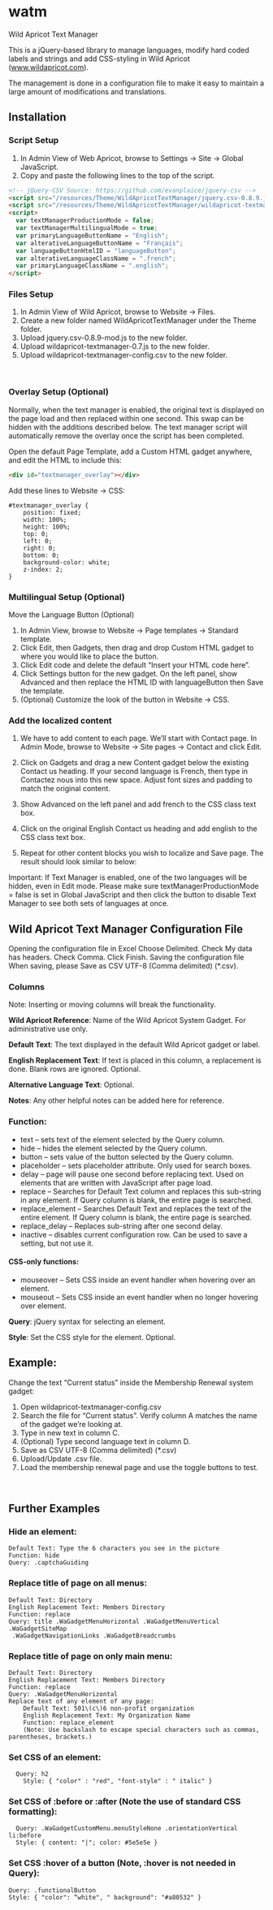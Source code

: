 # watm
Wild Apricot Text Manager

This is a jQuery-based library to manage languages, modify hard coded labels and strings and add CSS-styling in Wild Apricot (www.wildapricot.com).

The management is done in a configuration file to make it easy to maintain a large amount of modifications and translations.


## Installation

### Script Setup
1.	In Admin View of Web Apricot, browse to Settings -> Site -> Global JavaScript.
2.	Copy and paste the following lines to the top of the script.
```html
<!-- jQuery-CSV Source: https://github.com/evanplaice/jquery-csv -->
<script src="/resources/Theme/WildApricotTextManager/jquery.csv-0.8.9.js"></script>
<script src="/resources/Theme/WildApricotTextManager/wildapricot-textmanager-0.5.js"></script>
<script>
  var textManagerProductionMode = false;
  var textManagerMultilingualMode = true;
  var primaryLanguageButtonName = "English";
  var alterativeLanguageButtonName = "Français";
  var languageButtonHtmlID = "languageButton";
  var alterativeLanguageClassName = ".french";
  var primaryLanguageClassName = ".english";
</script>
```
### Files Setup
1.	In Admin View of Wild Apricot, browse to Website -> Files. 
2.	Create a new folder named WildApricotTextManager under the Theme folder.
3.	Upload jquery.csv-0.8.9-mod.js to the new folder.
4.	Upload wildapricot-textmanager-0.7.js to the new folder.
5.	Upload wildapricot-textmanager-config.csv to the new folder. 
 
 
### Overlay Setup (Optional)
Normally, when the text manager is enabled, the original text is displayed on the page load and then replaced within one second. This swap can be hidden with the additions described below. The text manager script will automatically remove the overlay once the script has been completed. 

Open the default Page Template, add a Custom HTML gadget anywhere, and edit the HTML to include this:
```html
<div id="textmanager_overlay"></div>
```

Add these lines to Website -> CSS:
```
#textmanager_overlay {
    position: fixed;
    width: 100%;
    height: 100%;
    top: 0;
    left: 0;
    right: 0;
    bottom: 0;
    background-color: white;
    z-index: 2;
}
```

### Multilingual Setup (Optional)
Move the Language Button (Optional)
1.	In Admin View, browse to Website -> Page templates -> Standard template.
2.	Click Edit, then Gadgets, then drag and drop Custom HTML gadget to where you would like to place the button.
3.	Click Edit code and delete the default “Insert your HTML code here”. 
4.	Click Settings button for the new gadget. On the left panel, show Advanced and then replace the HTML ID with languageButton then Save the template.
5.	(Optional) Customize the look of the button in Website -> CSS.

### Add the localized content
1.	We have to add content to each page. We’ll start with Contact page. In Admin Mode, browse to Website -> Site pages -> Contact and click Edit.
2.	Click on Gadgets and drag a new Content gadget below the existing Contact us heading. If your second language is French, then type in Contactez nous into this new space. Adjust font sizes and padding to match the original content.
 
3.	Show Advanced on the left panel and add french to the CSS class text box.
 
4.	Click on the original English Contact us heading and add english to the CSS class text box.
 
5.	Repeat for other content blocks you wish to localize and Save page. The result should look similar to below:
 
Important: If Text Manager is enabled, one of the two languages will be hidden, even in Edit mode. Please make sure textManagerProductionMode = false is set in Global JavaScript and then click the button to disable Text Manager to see both sets of languages at once.
 
## Wild Apricot Text Manager Configuration File
Opening the configuration file in Excel
  Choose Delimited. Check My data has headers.  Check Comma.
  Click Finish.
Saving the configuration file
When saving, please Save as CSV UTF-8 (Comma delimited) (*.csv).
 

### Columns
Note: Inserting or moving columns will break the functionality.

**Wild Apricot Reference**: Name of the Wild Apricot System Gadget. For administrative use only.

**Default Text**: The text displayed in the default Wild Apricot gadget or label. 

**English Replacement Text**: If text is placed in this column, a replacement is done. Blank rows are ignored. Optional.

**Alternative Language Text**: Optional.

**Notes**: Any other helpful notes can be added here for reference.

### Function: 
*	text – sets text of the element selected by the Query column.
*	hide – hides the element selected by the Query column.
*	button – sets value of the button selected by the Query column.
*	placeholder – sets placeholder attribute. Only used for search boxes.
*	delay – page will pause one second before replacing text. Used on elements that are written with JavaScript after page load.
*	replace – Searches for Default Text column and replaces this sub-string in any element. If Query column is blank, the entire page is searched. 
*	replace_element – Searches Default Text and replaces the text of the entire element. If Query column is blank, the entire page is searched.
*	replace_delay – Replaces sub-string after one second delay.
*	inactive – disables current configuration row. Can be used to save a setting, but not use it.
#### CSS-only functions:
*	mouseover – Sets CSS inside an event handler when hovering over an element.
*	mouseout – Sets CSS inside an event handler when no longer hovering over element.

**Query**: jQuery syntax for selecting an element. 

**Style**: Set the CSS style for the element. Optional.
 
## Example:
Change the text “Current status” inside the Membership Renewal system gadget:
 
1.	Open wildapricot-textmanager-config.csv 
2.	Search the file for “Current status”. Verify column A matches the name of the gadget we’re looking at.
3.	Type in new text in column C.
4.	(Optional) Type second language text in column D. 
5.	Save as CSV UTF-8 (Comma delimited) (*.csv)
6.	Upload/Update .csv file.
7.	Load the membership renewal page and use the toggle buttons to test.  

 
## Further Examples
### Hide an element:
```
Default Text: Type the 6 characters you see in the picture
Function: hide
Query: .captchaGuiding
```
### Replace title of page on all menus:	
```
Default Text: Directory
English Replacement Text: Members Directory
Function: replace
Query: title .WaGadgetMenuHorizontal .WaGadgetMenuVertical .WaGadgetSiteMap
 .WaGadgetNavigationLinks .WaGadgetBreadcrumbs
```
### Replace title of page on only main menu:	
```
Default Text: Directory
English Replacement Text: Members Directory
Function: replace
Query: .WaGadgetMenuHorizontal 
Replace text of any element of any page:
	Default Text: 501\(c\)6 non-profit organization
	English Replacement Text: My Organization Name
	Function: replace_element
	(Note: Use backslash to escape special characters such as commas, parentheses, brackets.)
```
### Set CSS of an element:
```
  Query: h2
	Style: { "color" : "red", "font-style" : " italic" }	
```
### Set CSS of :before or :after (Note the use of standard CSS formatting):
```  
  Query: .WaGadgetCustomMenu.menuStyleNone .orientationVertical li:before
  Style: { content: "|"; color: #5e5e5e }
```
### Set CSS :hover of a button (Note, :hover is not needed in Query):
	Query: .functionalButton
	Style: { "color": “white", " background": "#a80532" }

